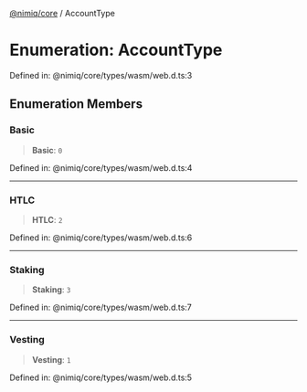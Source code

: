 [@nimiq/core](../globals.md) / AccountType

# Enumeration: AccountType

Defined in: @nimiq/core/types/wasm/web.d.ts:3

## Enumeration Members

### Basic

> **Basic**: `0`

Defined in: @nimiq/core/types/wasm/web.d.ts:4

***

### HTLC

> **HTLC**: `2`

Defined in: @nimiq/core/types/wasm/web.d.ts:6

***

### Staking

> **Staking**: `3`

Defined in: @nimiq/core/types/wasm/web.d.ts:7

***

### Vesting

> **Vesting**: `1`

Defined in: @nimiq/core/types/wasm/web.d.ts:5
